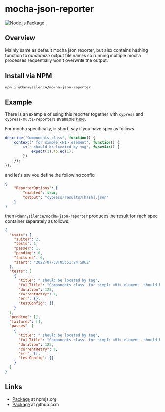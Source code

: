 # mocha-json-reporter

[![Node.js Package](https://github.com/dannysilence/mocha-json-reporter/actions/workflows/npm-publish-github-packages.yml/badge.svg?branch=main&event=registry_package)](https://github.com/dannysilence/mocha-json-reporter/actions/workflows/npm-publish-github-packages.yml)

## Overview

Mainly same as default mocha json reporter, but also contains hashing function to _randomize_ output file names so running multiple mocha processes sequentially won't overwrite the output.

## Install via NPM

```shell
npm i @dannysilence/mocha-json-reporter
```

## Example

There is an example of using this reporter together with `cypress` and `cypress-multi-reporters` available [here](https://github.com/dannysilence/cypress-components-tests).

For mocha specifically, in short, say if you have spec as follows
```js
describe('Components class', function() {
    context(' for simple <H1> element', function() {
        it(' should be located by tag', function() {
            expect(1).to.eq(1);
        })        
    });
});
```
and let's say you define the following config
```json
{
    "ReporterOptions": {
        "enabled": true,
        "output": "cypress/results/[hash].json"
    }
}
```
then `@dannysilence/mocha-json-reporter` produces the result for each spec container separately as follows:
```json
{
  "stats": {
    "suites": 2,
    "tests": 1,
    "passes": 1,
    "pending": 0,
    "failures": 0,
    "start": "2022-07-18T05:51:24.586Z"
  },
  "tests": [
    {
      "title": " should be located by tag",
      "fullTitle": "Components class  for simple <H1> element  should be located by tag",
      "duration": 123,
      "currentRetry": 0,
      "err": {},
      "testConfig": {}
    }
  ],
  "pending": [],
  "failures": [],
  "passes": [
    {
      "title": " should be located by tag",
      "fullTitle": "Components class  for simple <H1> element  should be located by tag",
      "duration": 123,
      "currentRetry": 0,
      "err": {},
      "testConfig": {}
    }
  ]
}
````

## Links
- [Package](https://www.npmjs.com/package/@dannysilence/mocha-json-reporter) at npmjs.org 
- [Package](https://github.com/dannysilence?tab=packages&repo_name=mocha-json-reporter) at github.com